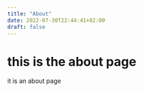 ```yaml
---
title: "About"
date: 2022-07-30T22:44:41+02:00
draft: false
---
```


# this is the about page

it is an about page